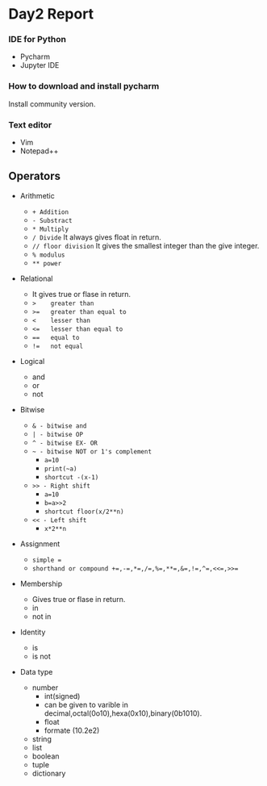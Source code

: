 # Day2 Report

### IDE for Python
- Pycharm
- Jupyter IDE
### How to download and install pycharm
 Install community version.
### Text editor
- Vim
- Notepad++
## Operators 
- Arithmetic 
	+ `+ Addition`
	+ `- Substract`
	+ `* Multiply`
	+ `/ Divide`
		It always gives float in return.
	+ `// floor division`
		It gives the smallest integer than the give integer.
	+ `% modulus`
	+ `** power`
- Relational
	* It gives true or flase in return.
	* `>	greater than`
	* `>=	greater than equal to`
	* `<	lesser than`
	* `<=	lesser than equal to`
	* `==	equal to`
	* `!= 	not equal`
- Logical 
	* and
	* or
	* not
- Bitwise 
	* `& - bitwise and`
	* `| - bitwise OP`
	* `^ - bitwise EX- OR`
	* `~ - bitwise NOT or 1's complement`
		+ `a=10`
		+ `print(~a)`
		+ `shortcut -(x-1)`
	* `>> - Right shift`
		+ `a=10`
		+ `b=a>>2`
		+ `shortcut floor(x/2**n)`
	* `<< - Left shift`
		+ `x*2**n`
		
- Assignment
	+ `simple =`
	+ `shorthand or compound +=,-=,*=,/=,%=,**=,&=,!=,^=,<<=,>>=`
- Membership
	* Gives true or flase in return.
	* in
	* not in
- Identity
	* is
	* is not
- Data type
	+ number
		- int(signed)
		- can be given to varible in decimal,octal(0o10),hexa(0x10),binary(0b1010).
		- float 
		- formate (10.2e2)
	+ string
	+ list
	+ boolean
	+ tuple
	+ dictionary